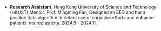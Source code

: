 - <strong>Research Assistant</strong>, Hong Kong University of Science and Technology (HKUST)
Mentor: Prof. Mingming Fan, Designed an EEG and hand position data algorithm to detect users' cognitive efforts and enhance patients’
neuroplasticity. 2024.6 - 2024.11.
